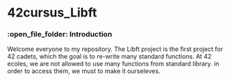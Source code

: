 # 42cursus_Libft

<h3>:open_file_folder: Introduction</h3>

Welcome everyone to my repository. The Libft project is the first project for 42 cadets, which the goal is to re-write many standard functions. At 42 ecoles, we are not allowed to use many functions from standard library. in order to access them, we must to make it ourseleves.
